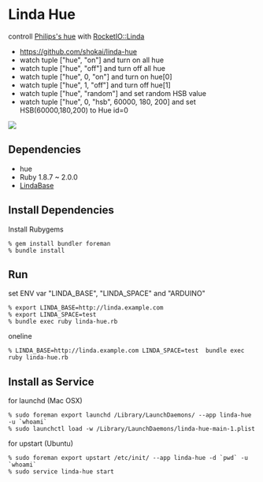 Linda Hue
=========
controll [Philips's hue](http://www.meethue.com) with [RocketIO::Linda](https://github.com/shokai/sinatra-rocketio-linda)

* https://github.com/shokai/linda-hue
* watch tuple ["hue", "on"] and turn on all hue
* watch tuple ["hue", "off"] and turn off all hue
* watch tuple ["hue", 0, "on"] and turn on hue[0]
* watch tuple ["hue", 1, "off"] and turn off hue[1]
* watch tuple ["hue", "random"] and set random HSB value
* watch tuple ["hue", 0, "hsb", 60000, 180, 200] and set HSB(60000,180,200) to Hue id=0

<img src="http://gyazo.com/bd7c937a43d3c272aa0dfa46f76d6282.gif">


Dependencies
------------
- hue
- Ruby 1.8.7 ~ 2.0.0
- [LindaBase](https://github.com/shokai/linda-base)


Install Dependencies
--------------------

Install Rubygems

    % gem install bundler foreman
    % bundle install


Run
---

set ENV var "LINDA_BASE", "LINDA_SPACE" and "ARDUINO"

    % export LINDA_BASE=http://linda.example.com
    % export LINDA_SPACE=test
    % bundle exec ruby linda-hue.rb


oneline

    % LINDA_BASE=http://linda.example.com LINDA_SPACE=test  bundle exec ruby linda-hue.rb


Install as Service
------------------

for launchd (Mac OSX)

    % sudo foreman export launchd /Library/LaunchDaemons/ --app linda-hue -u `whoami`
    % sudo launchctl load -w /Library/LaunchDaemons/linda-hue-main-1.plist


for upstart (Ubuntu)

    % sudo foreman export upstart /etc/init/ --app linda-hue -d `pwd` -u `whoami`
    % sudo service linda-hue start
